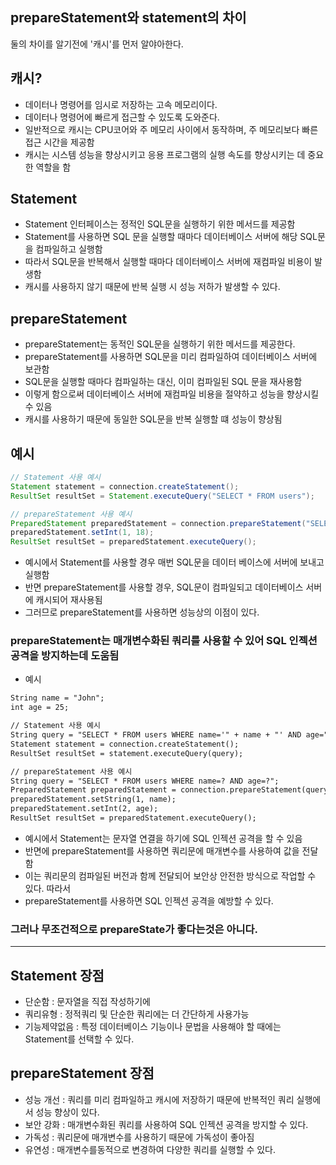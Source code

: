 ## prepareStatement와 statement의 차이

둘의 차이를 알기전에 '캐시'를 먼저 알야아한다.

## 캐시?
- 데이터나 명령어를 임시로 저장하는 고속 메모리이다.
- 데이터나 명령어에 빠르게 접근할 수 있도록 도와준다.
- 일반적으로 캐시는 CPU코어와 주 메모리 사이에서 동작하며, 주 메모리보다 빠른 접근 시간을 제공함
- 캐시는 시스템 성능을 향상시키고 응용 프로그램의 실행 속도를 향상시키는 데 중요한 역할을 함


## Statement
- Statement 인터페이스는 정적인  SQL문을 실행하기 위한 메서드를 제공함
- Statement를 사용하면 SQL 문을 실행할 때마다 데이터베이스 서버에 해당 SQL문을 컴파일하고 실행함
- 따라서 SQL문을 반복해서 실행할 때마다 데이터베이스 서버에 재컴파일 비용이 발생함
- 캐시를 사용하지 않기 때문에 반복 실행 시 성능 저하가 발생할 수 있다.

## prepareStatement
- prepareStatement는 동적인 SQL문을 실행하기 위한 메서드를 제공한다.
- prepareStatement를 사용하면 SQL문을 미리 컴파일하여 데이터베이스 서버에 보관함
- SQL문을 실행할 때마다 컴파일하는 대신, 이미 컴파일된 SQL 문을 재사용함
- 이렇게 함으로써 데이터베이스 서버에 재컴파일 비용을 절약하고 성능을 향상시킬 수 있음
- 캐시를 사용하기 때문에 동일한 SQL문을 반복 실행할 떄 성능이 향상됨

## 예시
```java
// Statement 사용 예시
Statement statement = connection.createStatement();
ResultSet resultSet = Statement.executeQuery("SELECT * FROM users");

// prepareStatement 사용 예시
PreparedStatement preparedStatement = connection.prepareStatement("SELECT * FROM users WHERE age > ?");
preparedStatement.setInt(1, 18);
ResultSet resultSet = preparedStatement.executeQuery();
```

- 예시에서 Statement를 사용할 경우 매번 SQL문을 데이터 베이스에 서버에 보내고 실행함
- 반면 prepareStatement를 사용할 경우, SQL문이 컴파일되고 데이터베이스 서버에 캐시되어 재사용됨
- 그러므로 prepareStatement를 사용하면 성능상의 이점이 있다.

### prepareStatement는 매개변수화된 쿼리를 사용할 수 있어 SQL 인젝션 공격을 방지하는데 도움됨
- 예시
```jsp
String name = "John";
int age = 25;

// Statement 사용 예시
String query = "SELECT * FROM users WHERE name='" + name + "' AND age=" + age;
Statement statement = connection.createStatement();
ResultSet resultSet = statement.executeQuery(query);

// prepareStatement 사용 예시
String query = "SELECT * FROM users WHERE name=? AND age=?";
PreparedStatement preparedStatement = connection.prepareStatement(query);
preparedStatement.setString(1, name);
preparedStatement.setInt(2, age);
ResultSet resultSet = preparedStatement.executeQuery();
```

- 예시에서 Statement는 문자열 연결을 하기에 SQL 인젝션 공격을 할 수 있음
- 반면에 prepareStatement를 사용하면 쿼리문에 매개변수를 사용하여 값을 전달함
- 이는 쿼리문의 컴파일된 버전과 함께 전달되어 보안상 안전한 방식으로 작업할 수 있다. 따라서
- prepareStatement를 사용하면 SQL 인젝션 공격을 예방할 수 있다.

### 그러나 무조건적으로 prepareState가 좋다는것은 아니다.
---------------------------------------------------------------------------------------

## Statement 장점
- 단순함 : 문자열을 직접 작성하기에
- 쿼리유형 : 정적쿼리 및 단순한 쿼리에는 더 간단하게 사용가능
- 기능제약없음 : 특정 데이터베이스 기능이나 문법을 사용해야 할 때에는 Statement를 선택할 수 있다.

## prepareStatement 장점
- 성능 개선 : 쿼리를 미리 컴파일하고 캐시에 저장하기 때문에 반복적인 쿼리 실행에서 성능 향상이 있다.
- 보안 강화 : 매개변수화된 쿼리를 사용하여 SQL 인젝션 공격을 방지할 수 있다.
- 가독성 : 쿼리문에 매개변수를 사용하기 때문에 가독성이 좋아짐
- 유연성 : 매개변수를동적으로 변경하여 다양한 쿼리를 실행할 수 있다.









